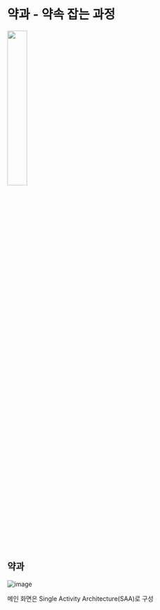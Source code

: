 # 약과 - 약속 잡는 과정 
<img src = "https://github.com/user-attachments/assets/867ccfff-a36c-4eaa-b50b-8f6610966f85" width="30%" height="30%"> 

## 약과 
![image](https://github.com/user-attachments/assets/64e705cc-acbd-467e-b900-f621ed8884fa)

메인 화면은 Single Activity Architecture(SAA)로 구성
